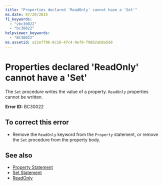 ```yaml
---
title: "Properties declared 'ReadOnly' cannot have a 'Set'"
ms.date: 07/20/2015
f1_keywords: 
  - "vbc30022"
  - "bc30022"
helpviewer_keywords: 
  - "BC30022"
ms.assetid: a22eff96-8c18-47c4-9ef0-f98b2ab8a5d8
---
```

# Properties declared 'ReadOnly' cannot have a 'Set'
The `Set` procedure writes the value of a property. `ReadOnly` properties cannot be written.  
  
 **Error ID:** BC30022  
  
## To correct this error  
  
- Remove the `ReadOnly` keyword from the `Property` statement, or remove the `Set` procedure from the property body.  
  
## See also

- [Property Statement](../../visual-basic/language-reference/statements/property-statement.md)
- [Set Statement](../../visual-basic/language-reference/statements/set-statement.md)
- [ReadOnly](../../visual-basic/language-reference/modifiers/readonly.md)
